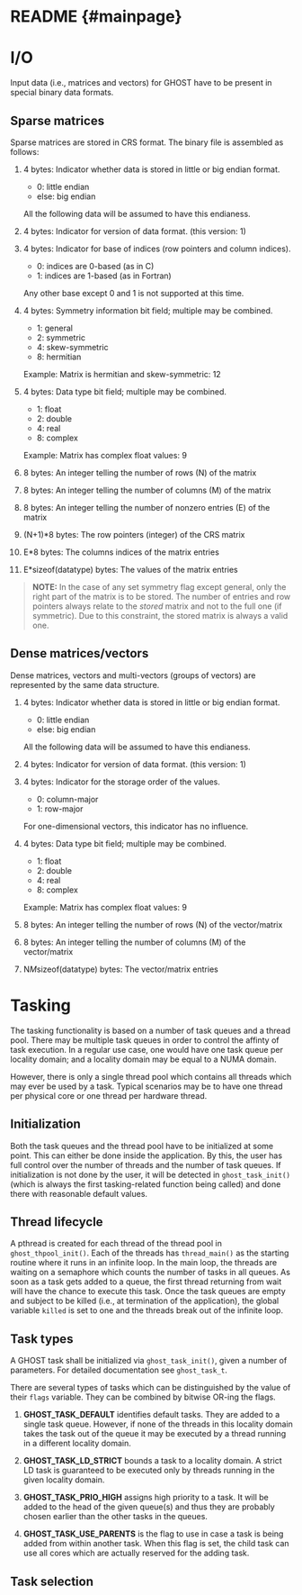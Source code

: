 README {#mainpage}
======

I/O
===

Input data (i.e., matrices and vectors) for GHOST have to be present in special binary data formats.

Sparse matrices
---------------

Sparse matrices are stored in CRS format. The binary file is assembled as follows:

1. 4 bytes: Indicator whether data is stored in little or big endian format.

	* 0: little endian
	* else: big endian

	All the following data will be assumed to have this endianess.

2. 4 bytes: Indicator for version of data format. (this version: 1)

3. 4 bytes: Indicator for base of indices (row pointers and column indices).

	* 0: indices are 0-based (as in C)
	* 1: indices are 1-based (as in Fortran)

	Any other base except 0 and 1 is not supported at this time.
	
4. 4 bytes: Symmetry information bit field; multiple may be combined.

    * 1: general
    * 2: symmetric
    * 4: skew-symmetric
    * 8: hermitian

	Example: Matrix is hermitian and skew-symmetric: 12

5. 4 bytes: Data type bit field; multiple may be combined.

	* 1: float
	* 2: double 
	* 4: real
	* 8: complex

	Example: Matrix has complex float values: 9

6. 8 bytes: An integer telling the number of rows (N) of the matrix

7. 8 bytes: An integer telling the number of columns (M) of the matrix

8. 8 bytes: An integer telling the number of nonzero entries (E) of the matrix

9. (N+1)*8 bytes: The row pointers (integer) of the CRS matrix
	
10. E*8 bytes: The columns indices of the matrix entries

12. E*sizeof(datatype) bytes: The values of the matrix entries
	
> **NOTE:** In the case of any set symmetry flag except general, only the 
> right part of the matrix is to be stored. The number of entries and row 
> pointers always relate to the _stored_ matrix and not to the full one (if 
> symmetric). Due to this constraint, the stored matrix is always a valid one.


Dense matrices/vectors
----------------------

Dense matrices, vectors and multi-vectors (groups of vectors) are represented 
by the same data structure.

1. 4 bytes: Indicator whether data is stored in little or big endian format.

	* 0: little endian
	* else: big endian

	All the following data will be assumed to have this endianess.

2. 4 bytes: Indicator for version of data format. (this version: 1)

3. 4 bytes: Indicator for the storage order of the values.

	* 0: column-major
	* 1: row-major

	For one-dimensional vectors, this indicator has no influence.
	
4. 4 bytes: Data type bit field; multiple may be combined.

	* 1: float
	* 2: double 
	* 4: real
	* 8: complex

	Example: Matrix has complex float values: 9

5. 8 bytes: An integer telling the number of rows (N) of the vector/matrix

6. 8 bytes: An integer telling the number of columns (M) of the vector/matrix

7. N*M*sizeof(datatype) bytes: The vector/matrix entries


Tasking
=======

The tasking functionality is based on a number of task queues and a thread pool.
There may be multiple task queues in order to control the affinty of task
execution.  In a regular use case, one would have one task queue per locality
domain; and a locality domain may be equal to a NUMA domain.

However, there is only a single thread pool which contains all threads which may
ever be used by a task. Typical scenarios may be to have one thread per physical
core or one thread per hardware thread.

Initialization
--------------

Both the task queues and the thread pool have to be initialized at some point.
This can either be done inside the application. By this, the user has full
control over the number of threads and the number of task queues.
If initialization is not done by the user, it will be detected in
`ghost_task_init()` (which is always the first tasking-related function being
called) and done there with reasonable default values.


Thread lifecycle
----------------

A pthread is created for each thread of the thread pool in `ghost_thpool_init()`.
Each of the threads has `thread_main()` as the starting routine where it runs 
in an infinite loop.
In the main loop, the threads are waiting on a semaphore which counts the number
of tasks in all queues. As soon as a task gets added to a queue, the first
thread returning from wait will have the chance to execute this task.
Once the task queues are empty and subject to be killed (i.e., at termination of
the application), the global variable `killed` is set to one and the threads
break out of the infinite loop.


Task types
----------

A GHOST task shall be initialized via `ghost_task_init()`, given a number of
parameters. For detailed documentation see `ghost_task_t`.

There are several types of tasks which can be distinguished by the value of
their `flags` variable. They can be combined by bitwise OR-ing the flags.

1. **GHOST_TASK_DEFAULT** identifies default tasks.
They are added to a single task queue. However, if none of the threads in this
locality domain takes the task out of the queue it may be executed by a thread
running in a different locality domain.

2. **GHOST_TASK_LD_STRICT** bounds a task to a locality domain. A
strict LD task is guaranteed to be executed only by threads running in the given
locality domain.

3. **GHOST_TASK_PRIO_HIGH** assigns high priority to a task.
It will be added to the head of the given queue(s) and thus they are probably
chosen earlier than the other tasks in the queues.

4. **GHOST_TASK_USE_PARENTS** is the flag to use in case a task is being 
added from within another task. When this flag is set, the child task can use
all cores which are actually reserved for the adding task.


Task selection
--------------


